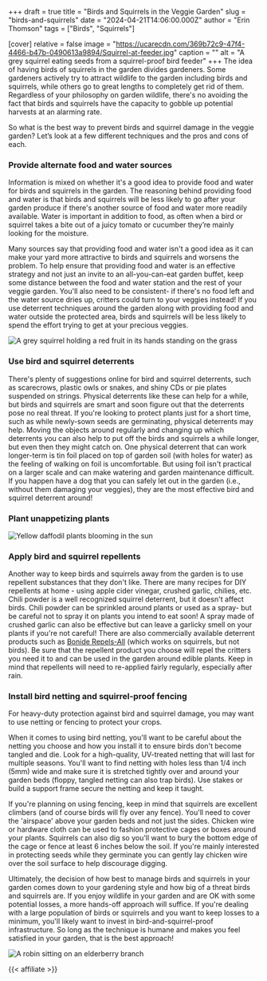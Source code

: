 +++
draft = true
title = "Birds and Squirrels in the Veggie Garden"
slug = "birds-and-squirrels"
date = "2024-04-21T14:06:00.000Z"
author = "Erin Thomson"
tags = ["Birds", "Squirrels"]

[cover]
relative = false
image = "https://ucarecdn.com/369b72c9-47f4-4466-b47b-0490613a9894/Squirrel-at-feeder.jpg"
caption = ""
alt = "A grey squirrel eating seeds from a squirrel-proof bird feeder"
+++
The idea of having birds of squirrels in the garden divides gardeners. Some gardeners actively try to attract wildlife to the garden including birds and squirrels, while others go to great lengths to completely get rid of them. Regardless of your philosophy on garden wildlife, there's no avoiding the fact that birds and squirrels have the capacity to gobble up potential harvests at an alarming rate.

So what is the best way to prevent birds and squirrel damage in the veggie garden? Let’s look at a few different techniques and the pros and cons of each.

### Provide alternate food and water sources

Information is mixed on whether it's a good idea to provide food and water for birds and squirrels in the garden. The reasoning behind providing food and water is that birds and squirrels will be less likely to go after your garden produce if there's another source of food and water more readily available. Water is important in addition to food, as often when a bird or squirrel takes a bite out of a juicy tomato or cucumber they’re mainly looking for the moisture. 

Many sources say that providing food and water isn't a good idea as it can make your yard more attractive to birds and squirrels and worsens the problem. To help ensure that providing food and water is an effective strategy and not just an invite to an all-you-can-eat garden buffet, keep some distance between the food and water station and the rest of your veggie garden. You'll also need to be consistent- if there's no food left and the water source dries up, critters could turn to your veggies instead! If you use deterrent techniques around the garden along with providing food and water outside the protected area, birds and squirrels will be less likely to spend the effort trying to get at your precious veggies.

![A grey squirrel holding a red fruit in its hands standing on the grass](https://ucarecdn.com/4c0d8cdb-081c-4965-bbf2-32e103405bc2/Squirrel-eating.jpg)

### Use bird and squirrel deterrents

There's plenty of suggestions online for bird and squirrel deterrents, such as scarecrows, plastic owls or snakes, and shiny CDs or pie plates suspended on strings. Physical deterrents like these can help for a while, but birds and squirrels are smart and soon figure out that the deterrents pose no real threat. If you're looking to protect plants just for a short time, such as while newly-sown seeds are germinating, physical deterrents may help. Moving the objects around regularly and changing up which deterrents you can also help to put off the birds and squirrels a while longer, but even then they might catch on. One physical deterrent that can work longer-term is tin foil placed on top of garden soil (with holes for water) as the feeling of walking on foil is uncomfortable. But using foil isn't practical on a larger scale and can make watering and garden maintenance difficult. If you happen have a dog that you can safely let out in the garden (i.e., without them damaging your veggies), they are the most effective bird and squirrel deterrent around!

### Plant unappetizing plants

![Yellow daffodil plants blooming in the sun](https://ucarecdn.com/75e9ded2-9707-4f59-bebd-450a415069c7/Yellow-daffodil.jpg)

### Apply bird and squirrel repellents

Another way to keep birds and squirrels away from the garden is to use repellent substances that they don't like. There are many recipes for DIY repellents at home - using apple cider vinegar, crushed garlic, chilies, etc. Chili powder is a well recognized squirrel deterrent, but it doesn't affect birds. Chili powder can be sprinkled around plants or used as a spray- but be careful not to spray it on plants you intend to eat soon! A spray made of crushed garlic can also be effective but can leave a garlicky smell on your plants if you're not careful! There are also commercially available deterrent products such as [Bonide Repels-All](https://www.amazon.com/Bonide-REPELS-ALL-Animal-Repellent-Sprayer/dp/B07JZ4LJYR/?tag=planter-app-20&th=1) (which works on squirrels, but not birds). Be sure that the repellent product you choose will repel the critters you need it to and can be used in the garden around edible plants. Keep in mind that repellents will need to re-applied fairly regularly, especially after rain.

### Install bird netting and squirrel-proof fencing

For heavy-duty protection against bird and squirrel damage, you may want to use netting or fencing to protect your crops.

When it comes to using bird netting, you'll want to be careful about the netting you choose and how you install it to ensure birds don't become tangled and die. Look for a high-quality, UV-treated netting that will last for multiple seasons. You'll want to find netting with holes less than 1/4 inch (5mm) wide and make sure it is stretched tightly over and around your garden beds (floppy, tangled netting can also trap birds). Use stakes or build a support frame secure the netting and keep it taught.

If you're planning on using fencing, keep in mind that squirrels are excellent climbers (and of course birds will fly over any fence). You'll need to cover the 'airspace' above your garden beds and not just the sides. Chicken wire or hardware cloth can be used to fashion protective cages or boxes around your plants. Squirrels can also dig so you'll want to bury the bottom edge of the cage or fence at least 6 inches below the soil. If you're mainly interested in protecting seeds while they germinate you can gently lay chicken wire over the soil surface to help discourage digging.



Ultimately, the decision of how best to manage birds and squirrels in your garden comes down to your gardening style and how big of a threat birds and squirrels are. If you enjoy wildlife in your garden and are OK with some potential losses, a more hands-off approach will suffice. If you're dealing with a large population of birds or squirrels and you want to keep losses to a minimum, you'll likely want to invest in bird-and-squirrel-proof infrastructure. So long as the technique is humane and makes you feel satisfied in your garden, that is the best approach!

![A robin sitting on an elderberry branch](https://ucarecdn.com/a07488b2-36f7-47d3-9640-a458ff78f36e/Robin-on-branch.jpg)



{{< affiliate >}}
